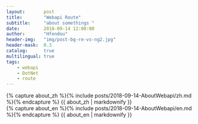 ```yaml
---
layout:       post
title:        "Webapi Route"
subtitle:     "about somethings "
date:         2018-09-14 12:00:00
author:       "Hfendou"
header-img:   "img/post-bg-re-vs-ng2.jpg"
header-mask:  0.3
catalog:      true
multilingual: true
tags:
    - webapi
    - DotNet
    - route
---
```


<!-- Chinese Version -->
<div class="zh post-container">
    {% capture about_zh %}{% include posts/2018-09-14-AboutWebapi/zh.md %}{% endcapture %}
    {{ about_zh | markdownify }}
</div>

<!-- English Version -->
<div class="en post-container">
    {% capture about_en %}{% include posts/2018-09-14-AboutWebapi/en.md %}{% endcapture %}
    {{ about_en | markdownify }}
</div>